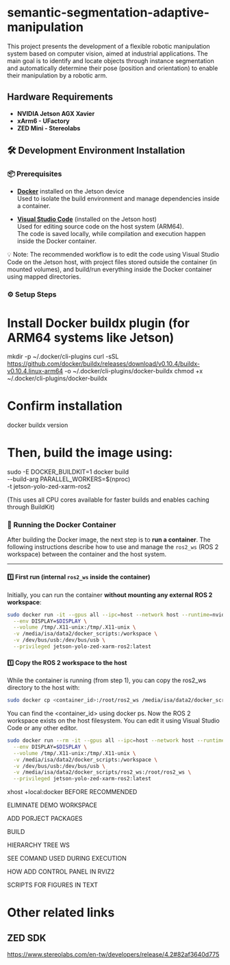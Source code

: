 # semantic-segmentation-adaptive-manipulation
This project presents the development of a flexible robotic manipulation system based on computer vision, aimed at industrial applications. The main goal is to identify and locate objects through instance segmentation and automatically determine their pose (position and orientation) to enable their manipulation by a robotic arm.

## Hardware Requirements

- **NVIDIA Jetson AGX Xavier**
- **xArm6 - UFactory**
- **ZED Mini - Stereolabs**

## 🛠️ Development Environment Installation

### 📦 Prerequisites

- **[Docker](https://www.docker.com/)** installed on the Jetson device  
  Used to isolate the build environment and manage dependencies inside a container.

- **[Visual Studio Code](https://code.visualstudio.com/)** (installed on the Jetson host)  
  Used for editing source code on the host system (ARM64).  
  The code is saved locally, while compilation and execution happen inside the Docker container.

💡 Note: The recommended workflow is to edit the code using Visual Studio Code on the Jetson host, 
with project files stored outside the container (in mounted volumes), and build/run everything 
inside the Docker container using mapped directories.



### ⚙️ Setup Steps
# Install Docker buildx plugin (for ARM64 systems like Jetson)
mkdir -p ~/.docker/cli-plugins
curl -sSL https://github.com/docker/buildx/releases/download/v0.10.4/buildx-v0.10.4.linux-arm64 -o ~/.docker/cli-plugins/docker-buildx
chmod +x ~/.docker/cli-plugins/docker-buildx

# Confirm installation
docker buildx version

# Then, build the image using: 
sudo -E DOCKER_BUILDKIT=1 docker build \
  --build-arg PARALLEL_WORKERS=$(nproc) \
  -t jetson-yolo-zed-xarm-ros2

(This uses all CPU cores available for faster builds and enables caching through BuildKit)

### 🚀 Running the Docker Container

After building the Docker image, the next step is to **run a container**. The following instructions describe how to use and manage the `ros2_ws` (ROS 2 workspace) between the container and the host system.

---

#### 1️⃣ First run (internal `ros2_ws` inside the container)

Initially, you can run the container **without mounting any external ROS 2 workspace**:

```bash
sudo docker run -it --gpus all --ipc=host --network host --runtime=nvidia \
  --env DISPLAY=$DISPLAY \
  --volume /tmp/.X11-unix:/tmp/.X11-unix \
  -v /media/isa/data2/docker_scripts:/workspace \
  -v /dev/bus/usb:/dev/bus/usb \
  --privileged jetson-yolo-zed-xarm-ros2:latest

```

#### 1️⃣ Copy the ROS 2 workspace to the host
While the container is running (from step 1), you can copy the ros2_ws directory to the host with:

```bash
sudo docker cp <container_id>:/root/ros2_ws /media/isa/data2/docker_scripts/
```

You can find the <container_id> using docker ps. 
Now the ROS 2 workspace exists on the host filesystem. You can edit it using Visual Studio Code or any other editor.


```bash
sudo docker run --rm -it --gpus all --ipc=host --network host --runtime=nvidia \
  --env DISPLAY=$DISPLAY \
  --volume /tmp/.X11-unix:/tmp/.X11-unix \
  -v /media/isa/data2/docker_scripts:/workspace \
  -v /dev/bus/usb:/dev/bus/usb \
  -v /media/isa/data2/docker_scripts/ros2_ws:/root/ros2_ws \
  --privileged jetson-yolo-zed-xarm-ros2:latest
```
xhost +local:docker BEFORE RECOMMENDED

ELIMINATE DEMO WORKSPACE 

ADD PORJECT PACKAGES

BUILD

HIERARCHY TREE WS

SEE COMAND USED DURING EXECUTION

HOW ADD CONTROL PANEL IN RVIZ2



SCRIPTS FOR FIGURES IN TEXT



# Other related links
## ZED SDK
https://www.stereolabs.com/en-tw/developers/release/4.2#82af3640d775
